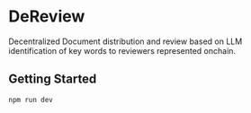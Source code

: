 # DeReview

Decentralized Document distribution and review based on LLM identification of key words to reviewers represented onchain.

## Getting Started

```bash
npm run dev
```
